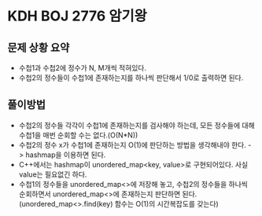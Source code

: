 # KDH BOJ 2776 암기왕

## 문제 상황 요약
- 수첩1과 수첩2에 정수가 N, M개씩 적혀있다.
- 수첩2의 정수들이 수첩1에 존재하는지를 하나씩 판단해서 1/0로 출력하면 된다.

## 풀이방법
- 수첩2의 정수들 각각이 수첩1에 존재하는지를 검사해야 하는데, 모든 정수들에 대해 수첩1을 매번 순회할 수는 없다.(O(N*N))
- 수첩2의 정수 x가 수첩1에 존재하는지 O(1)에 판단하는 방법을 생각해내야 한다. -> hashmap을 이용하면 된다.
- C++에서는 hashmap이 unordered_map<key, value>로 구현되어있다. 사실 value는 필요없긴 하다.
- 수첩1의 정수들을 unordered_map<>에 저장해 놓고, 수첩2의 정수들을 하나씩 순회하면서 unordered_map<>에 존재하는지 판단하면 된다. (unordered_map<>.find(key) 함수는 O(1)의 시간복잡도를 갖는다)